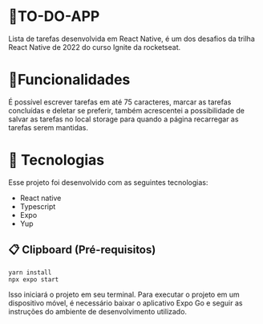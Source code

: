 # 📃TO-DO-APP

Lista de tarefas desenvolvida em React Native, é um dos desafios da trilha React Native de 2022 do curso Ignite da rocketseat.

# 📃Funcionalidades

É possível escrever tarefas em até 75 caracteres, marcar as tarefas concluídas e deletar se preferir, também acrescentei a possibilidade de salvar as tarefas no local storage para quando a página recarregar as tarefas serem mantidas.

# 🚀 Tecnologias

Esse projeto foi desenvolvido com as seguintes tecnologias:

- React native
- Typescript
- Expo
- Yup

## 📋 Clipboard (Pré-requisitos)

```
yarn install
npx expo start
```

Isso iniciará o projeto em seu terminal. Para executar o projeto em um dispositivo móvel, é necessário baixar o aplicativo Expo Go e seguir as instruções do ambiente de desenvolvimento utilizado.


